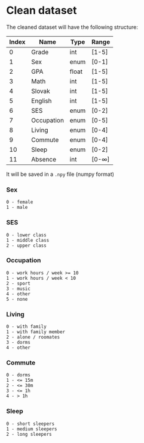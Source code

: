 # Clean dataset

The cleaned dataset will have the following structure:

| Index | Name       | Type  | Range |
|-------|------------|-------|-------|
| 0     | Grade      | int   | [1-5] |
| 1     | Sex        | enum  | [0-1] |
| 2     | GPA        | float | [1-5] |
| 3     | Math       | int   | [1-5] |
| 4     | Slovak     | int   | [1-5] |
| 5     | English    | int   | [1-5] |
| 6     | SES        | enum  | [0-2] |
| 7     | Occupation | enum  | [0-5] |
| 8     | Living     | enum  | [0-4] |
| 9     | Commute    | enum  | [0-4] |
| 10    | Sleep      | enum  | [0-2] |
| 11    | Absence    | int   | [0-∞] |

It will be saved in a `.npy` file (numpy format)

### Sex

```
0 - female
1 - male
```

### SES

```
0 - lower class
1 - middle class
2 - upper class
```

### Occupation

```
0 - work hours / week >= 10
1 - work hours / week < 10
2 - sport
3 - music
4 - other
5 - none
```

### Living

```
0 - with family
1 - with family member
2 - alone / roomates
3 - dorms
4 - other
```

### Commute

```
0 - dorms
1 - <= 15m
2 - <= 30m
3 - <= 1h
4 - > 1h
```

### Sleep

```
0 - short sleepers
1 - medium sleepers
2 - long sleepers
```
